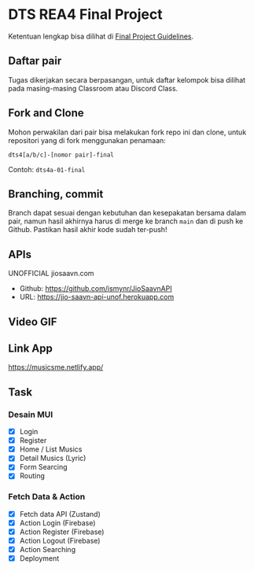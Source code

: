 # DTS REA4 Final Project

Ketentuan lengkap bisa dilihat di [Final Project Guidelines](https://docs.google.com/document/d/122KyWNQ4xxU4aFwWbM4vIfH7LM4AH2CZEZa3YsEHjCk). 

## Daftar pair

Tugas dikerjakan secara berpasangan, untuk daftar kelompok bisa dilihat pada masing-masing Classroom atau Discord Class.

## Fork and Clone

Mohon perwakilan dari pair bisa melakukan fork repo ini dan clone, untuk repositori yang di fork menggunakan penamaan:

`dts4[a/b/c]-[nomor pair]-final`

Contoh: `dts4a-01-final`

## Branching, commit

Branch dapat sesuai dengan kebutuhan dan kesepakatan bersama dalam pair, namun hasil akhirnya harus di merge ke branch `main` dan di push ke Github. Pastikan hasil akhir kode sudah ter-push!

## APIs
UNOFFICIAL jiosaavn.com
- Github: https://github.com/ismynr/JioSaavnAPI
- URL: https://jio-saavn-api-unof.herokuapp.com

## Video GIF

## Link App
https://musicsme.netlify.app/

## Task
### Desain MUI
- [x] Login
- [x] Register
- [x] Home / List Musics
- [x] Detail Musics (Lyric)
- [x] Form Searcing
- [x] Routing

### Fetch Data & Action
- [x] Fetch data API (Zustand)
- [x] Action Login (Firebase)
- [x] Action Register (Firebase)
- [x] Action Logout (Firebase)
- [x] Action Searching
- [x] Deployment